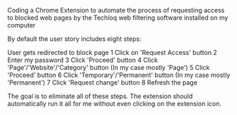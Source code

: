 Coding a Chrome Extension to automate the process of requesting access to blocked web pages by the Techloq web filtering software installed on my computer

By default the user story includes eight steps:

User gets redirected to block page
1   Click on 'Request Access' button
2   Enter my password
3   Click 'Proceed' button
4   Click 'Page'/'Website'/'Category' button (In my case mostly 'Page')
5   Click 'Proceed' button
6   Click 'Temporary'/'Permanent' button (In my case mostly 'Permanent')
7   Click 'Request change' button
8   Refresh the page

The goal is to eliminate all of these steps. The extension should automatically run it all for me without even clicking on the extension icon.